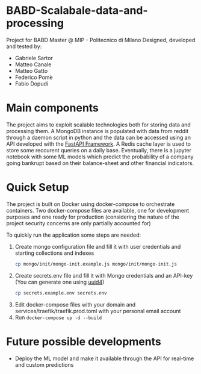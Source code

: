 # BABD-Scalabale-data-and-processing
 Project for BABD Master @ MIP - Politecnico di Milano
 Designed, developed and tested by:
 * Gabriele Sartor
 * Matteo Canale
 * Matteo Gatto
 * Federico Pomè
 * Fabio Dopudi

# Main components
 The project aims to exploit scalable technologies both for storing data and processing them.
 A MongoDB instance is populated with data from reddit through a daemon script in python and the data can be accessed using an API developed with the [FastAPI Framework](https://fastapi.tiangolo.com/).
 A Redis cache layer is used to store some reccurent queries on a daily base.
 Eventually, there is a jupyter notebook with some ML models which predict the probability of a company going bankrupt based on their balance-sheet and other financial indicators.

# Quick Setup
 The project is built on Docker using docker-compose to orchestrate containers. Two docker-compose files are available, one for development purposes and one ready for production (considering the nature of the project security concerns are only partially accounted for)

 To quickly run the application some steps are needed:
 1. Create mongo configuration file and fill it with user credentials and starting collections and indexes
    ```bash
    cp mongo/init/mongo-init.example.js mongo/init/mongo-init.js
    ```
 2. Create secrets.env file and fill it with Mongo credentials and an API-key (You can generate one using [uuid4](https://www.uuidgenerator.net/))
    ```bash
    cp secrets.example.env secrets.env
    ```
 3. Edit docker-compose files with your domain and services/traefik/traefik.prod.toml with your personal email account
 4. Run `docker-compose up -d --build`

# Future possible developments
 * Deploy the ML model and make it available through the API for real-time and custom predictions
 
